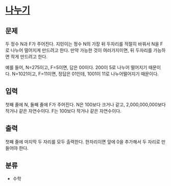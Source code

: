 # [나누기](https://www.acmicpc.net/problem/1075)

## 문제
두 정수 N과 F가 주어진다. 지민이는 정수 N의 가장 뒤 두자리를 적절히 바꿔서 N을 F로 나누어 떨어지게 만드려고 한다. 만약 가능한 것이 여러가지이면, 뒤 두자리를 가능하면 작게 만드려고 한다.

예를 들어, N=275이고, F=5이면, 답은 00이다. 200이 5로 나누어 떨어지기 때문이다. N=1021이고, F=11이면, 정답은 01인데, 1001이 11로 나누어떨어지기 때문이다.

## 입력
첫째 줄에 N, 둘째 줄에 F가 주어진다. N은 100보다 크거나 같고, 2,000,000,000보다 작거나 같은 자연수이다. F는 100보다 작거나 같은 자연수이다.

## 출력
첫째 줄에 마지막 두 자리를 모두 출력한다. 한자리이면 앞에 0을 추가해서 두 자리로 만들어야 한다.

## 분류
- 수학
